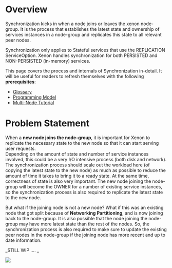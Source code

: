 # Overview
Synchronization kicks in when a node joins or leaves the xenon node-group. 
It is the process that establishes the latest state and ownership of services
instances in a node-group and replicates this state to all relevant peer nodes. 

Synchronization only applies to Stateful services that use the REPLICATION 
ServiceOption. Xenon handles synchronization for both PERSISTED and NON-PERSISTED
(in-memory) services. 

This page covers the process and internals of Synchronization in-detail. It will 
be useful for readers to refresh themselves with the following **prerequisites**:

 * [Glossary](./Glossary)
 * [Programming Model](./Programming-Model)
 * [Multi-Node Tutorial](./Multi-Node-Tutorial)

# Problem Statement
When a **new node joins the node-group**, it is important for Xenon to replicate the
necessary state to the new node so that it can start serving user requests.  
Depending on the amount of state and number of service instances involved, this 
could be a very I/O intensive process (both disk and network). The synchronization
process should scale out the workload here (of copying the latest state to the new
node) as much as possible to reduce the amount of time it takes to bring it to a 
ready state. At the same time, correctness of state is also very important. The 
new node joining the node-group will become the OWNER for a number of existing 
service instances, so the synchronization process is also required to replicate 
the latest state to the new node. 

But what if the joining node is not a new node? What if this was an existing node
that got split because of **Networking Partitioning**, and is now joining back 
to the node-group. It is also possible that the node joining the node-group
may have more latest state than the rest of the nodes. So, the synchronization 
process is also required to make sure to update the existing peer nodes in the 
node-group if the joining node has more recent and up to date information.

_STILL WIP .... _

![](https://lh3.googleusercontent.com/cTK6xlycgnYXqfdIqEC6UmW8xtpPjbbY7PLKyOCDsj0KO4_m039Ah80GFkChzYB19sztw0F-FRvXO303HtBoSq_OYO01UG1pq5EVb0qVBhDlqN0_hc87WspcsL8L830OQ_ZP9b_0KQQjQF2Q6ceDcdShX66DPZ_qVFNnmUGTTB0TT3V2ql7izF4rOHzzygK4d3ghtaQ5Ba3ks66BghThYRetXIueVzRqaYwQRxPtpUpdyKwLJ-jf53hA3L85PTsNWu30zAaNho4puOxAJJ-LdbqHBp9NVVj6I0l9xJLIGnSXp5RfiwOlWDIfBKszrdC8CzwGGkFufngGZMoGE_93_jA_wpMftyL8ibkewizNoUIlN70Bn-FRk6zA-KNLoI4jGon3WdjV7n9VXliZ3SrwDc_4dtyidp27D_vCGZ7iqHpfjfMwrhL_t7TObWdE2MMD5EqYKSOzVy-IoS1V_LqZwszOgybNbDndrezjbv8p84Bg7l5xlxFMuHveYgvLUfy5EW-ZFrHyBDYhJ3u50BKp4ECV7OQejR7vxgjDd5nfl75YieeNp5iC7xN5IxNFU3oDICSi5f4M0ZBNY6HJTKcIs1GZ7KSpTZqT5tgyDKemcgf-8anA=w2548-h1390-no)


